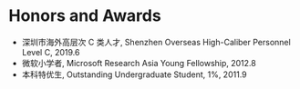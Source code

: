 # Honors and Awards

- 深圳市海外高层次 C 类人才, Shenzhen Overseas High-Caliber Personnel Level C, 2019.6
- 微软小学者, Microsoft Research Asia Young Fellowship, 2012.8
- 本科特优生, Outstanding Undergraduate Student, 1%, 2011.9
